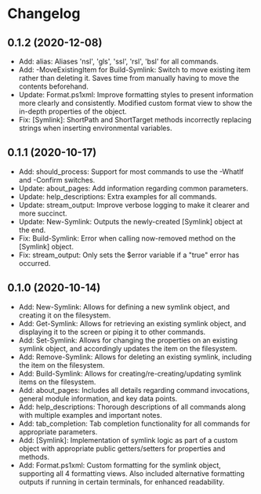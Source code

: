 ﻿# Changelog
## 0.1.2 (2020-12-08)
 - Add: alias: Aliases 'nsl', 'gls', 'ssl', 'rsl', 'bsl' for all commands.
 - Add: -MoveExistingItem for Build-Symlink: Switch to move existing item rather than deleting it. Saves time from manually having to move the contents beforehand.
 - Update: Format.ps1xml: Improve formatting styles to present information more clearly and consistently. Modified custom format view to show the in-depth properties of the object.
 - Fix: \[Symlink\]: ShortPath and ShortTarget methods incorrectly replacing strings when inserting environmental variables.
## 0.1.1 (2020-10-17)
 - Add: should_process: Support for most commands to use the -WhatIf and -Confirm switches.
 - Update: about_pages: Add information regarding common parameters.
 - Update: help_descriptions: Extra examples for all commands.
 - Update: stream_output: Improve verbose logging to make it clearer and more succinct.
 - Update: New-Symlink: Outputs the newly-created \[Symlink\] object at the end.
 - Fix: Build-Symlink: Error when calling now-removed method on the \[Symlink\] object.
 - Fix: stream_output: Only sets the $error variable if a "true" error has occurred.
## 0.1.0 (2020-10-14)
 - Add: New-Symlink: Allows for defining a new symlink object, and creating it on the filesystem.
 - Add: Get-Symlink: Allows for retrieving an existing symlink object, and displaying it to the screen or piping it to other commands.
 - Add: Set-Symlink: Allows for changing the properties on an existing symlink object, and accordingly updates the item on the filesystem.
 - Add: Remove-Symlink: Allows for deleting an existing symlink, including the item on the filesystem.
 - Add: Build-Symlink: Allows for creating/re-creating/updating symlink items on the filesystem.
 - Add: about_pages: Includes all details regarding command invocations, general module information, and key data points.
 - Add: help_descriptions: Thorough descriptions of all commands along with multiple examples and important notes.
 - Add: tab_completion: Tab completion functionality for all commands for appropriate parameters.
 - Add: \[Symlink\]: Implementation of symlink logic as part of a custom object with appropriate public getters/setters for properties and methods.
 - Add: Format.ps1xml: Custom formatting for the symlink object, supporting all 4 formatting views. Also included alternative formatting outputs if running in certain terminals, for enhanced readability.